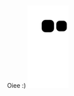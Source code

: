 Oiee :)
![Snake animation](https://github.com/Kk3tillen/Kk3tillen/blob/output/github-contribution-grid-snake.svg)
